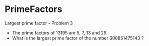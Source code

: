 # PrimeFactors
Largest prime factor - Problem 3

- The prime factors of 13195 are 5, 7, 13 and 29.
- What is the largest prime factor of the number 600851475143 ?
